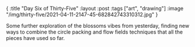 {
:title "Day Six of Thirty-Five"
:layout :post
:tags ["art", "drawing"]
:image "/img/thirty-five/2021-04-11-2147-45-682842743310312.jpg"
}

Some further exploration of the blossoms vibes from yesterday, finding new ways to combine the circle packing and flow fields techniques that all the pieces have used so far.

